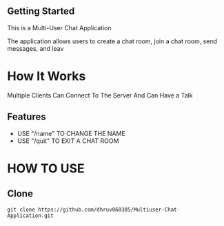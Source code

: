 ## Getting Started

This is a Multi-User Chat Application 

The application allows users to create a chat room, join a chat room, send messages, and leav

<h1>How It Works </h1>
<p>Multiple Clients Can Connect To The Server And Can Have a Talk</p>

<h2>Features</h2>
<ul>
<li> USE "/name" TO CHANGE THE NAME </li>
<li> USE "/quit" TO EXIT A CHAT ROOM </li>
</ul>


<h1>HOW TO USE</h1>
<h2>Clone</h2>
<p><code>git clone https://github.com/dhruv060305/Multiuser-Chat-Application.git</code></p>
